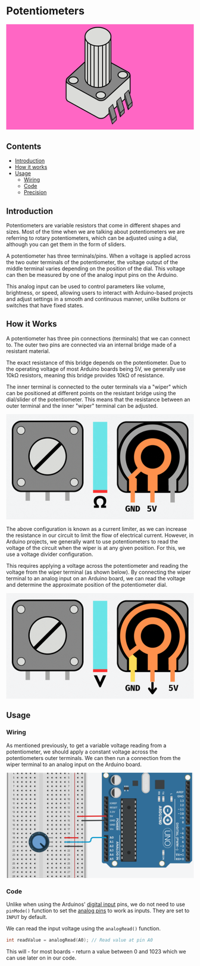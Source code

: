 # Potentiometers

![](images/Thumbnail_Arduino_Potentiometers.png)

## Contents
- [Introduction](#introduction)
- [How it works](#how-it-works)
- [Usage](#usage)
    - [Wiring](#wiring)
    - [Code](#code)
    - [Precision](#precision)

## Introduction
Potentiometers are variable resistors that come in different shapes and sizes. Most of the time when we are talking about potentiometers we are referring to rotary potentiometers, which can be adjusted using a dial, although you can get them in the form of sliders.

A potentiometer has three terminals/pins. When a voltage is applied across the two outer terminals of the potentiometer, the voltage output of the middle terminal varies depending on the position of the dial. This voltage can then be measured by one of the analog input pins on the Arduino. 

This analog input can be used to control parameters like volume, brightness, or speed, allowing users to interact with Arduino-based projects and adjust settings in a smooth and continuous manner, unlike buttons or switches that have fixed states.

## How it Works
A potentiometer has three pin connections (terminals) that we can connect to. The outer two pins are connected via an internal bridge made of a resistant material. 

The exact resistance of this bridge depends on the potentiometer. Due to the operating voltage of most Arduino boards being 5V, we generally use 10kΩ resistors, meaning this bridge provides 10kΩ of resistance.

The inner terminal is connected to the outer terminals via a "wiper" which can be positioned at different points on the resistant bridge using the dial/slider of the potentiometer. This means that the resistance between an outer terminal and the inner "wiper" terminal can be adjusted.

![](images/Potentiometer.gif)

The above configuration is known as a current limiter, as we can increase the resistance in our circuit to limit the flow of electrical current. However, in Arduino projects, we generally want to use potentiometers to read the voltage of the circuit when the wiper is at any given position. For this, we use a voltage divider configuration.

This requires applying a voltage across the potentiometer and reading the voltage from the wiper terminal (as shown below). By connecting the wiper terminal to an analog input on an Arduino board, we can read the voltage and determine the approximate position of the potentiometer dial. 

![](images/Potentiomer_VDivider.gif)

## Usage
### Wiring
As mentioned previously, to get a variable voltage reading from a potentiometer, we should apply a constant voltage across the potentiometers outer terminals. We can then run a connection from the wiper terminal to an analog input on the Arduino board.

![](images/Pot_Wiring.png)

### Code
Unlike when using the Arduinos' [digital input](/examples/Input-Devices/Input-Types/Digital/README.md) pins, we do not need to use `pinMode()` function to set the [analog pins](/examples/Input-Devices/Input-Types/Analog/README.md) to work as inputs. They are set to `INPUT` by default.

We can read the input voltage using the <code>analogRead()</code> function.

``` cpp
int readValue = analogRead(A0); // Read value at pin A0
```

This will - for most boards - return a value between 0 and 1023 which we can use later on in our code.